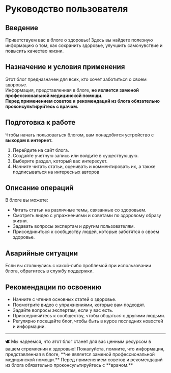 # Руководство пользователя  
## Введение
Приветствуем вас в блоге о здоровье! Здесь вы найдете полезную информацию о том, как сохранить здоровье, улучшить самочувствие и повысить качество жизни.
## Назначение и условия применения
Этот блог предназначен для всех, кто хочет заботиться о своем здоровье.  
Информация, представленная в блоге, **не является заменой профессиональной медицинской помощи**.  
**Перед применением советов и рекомендаций из блога обязательно проконсультируйтесь с врачом.**
## Подготовка к работе
Чтобы начать пользоваться блогом, вам понадобится устройство с **выходом в интернет.**
1. Перейдите на сайт блога.
2. Создайте учетную запись или войдите в существующую.
3. Выберите раздел, который вас интересует.
4. Начните читать статьи, оценивать и комментировать их, а также подписываться на интересных авторов
## Описание операций    
В блоге вы можете:  
- Читать статьи на различные темы, связанные со здоровьем.  
- Смотреть видео с упражнениями и советами по здоровому образу жизни.  
- Задавать вопросы экспертам и другим пользователям.  
- Присоединиться к сообществу людей, которые заботятся о своем здоровье.
## Аварийные ситуации
Если вы столкнулись с какой-либо проблемой при использовании блога, обратитесь в службу поддержки.  
## Рекомендации по освоению  
- Начните с чтения основных статей о здоровье.  
- Посмотрите видео с упражнениями, которые вам подходят.  
- Задайте вопросы экспертам, если у вас есть.  
- Присоединяйтесь к сообществу, чтобы общаться с другими людьми.  
- Регулярно посещайте блог, чтобы быть в курсе последних новостей и информации.
<hr> 
🕊️ Мы надеемся, что этот блог станет для вас ценным ресурсом в вашем стремлении к здоровью!
Пожалуйста, помните, что информация, представленная в блоге, **не является заменой профессиональной медицинской помощи.**  
Перед применением советов и рекомендаций из блога обязательно проконсультируйтесь с **врачом.**  
